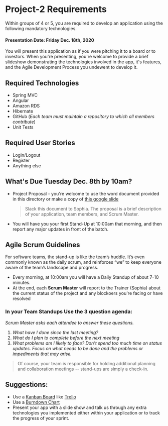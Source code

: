 # Project-2 Requirements
Within groups of 4 or 5, you are required to develop an application using the following mandatory technologies.
#### Presentation Date: Friday Dec. 18th, 2020
You will present this application as if you were pitching it to a board or to investors.
When you're presenting, you're welcome to provide a brief slideshow demonstrating the technologies involved in the app, it's features, and the Agile Development Process you undewent to develop it.

## Required Technologies
- Spring MVC
- Angular
- Amazon RDS
- Hibernate
- GitHub (*Each team must maintain a repository to which all members contribute*)
- Unit Tests

## Required User Stories
- Login/Logout
- Register
- Anything else

## What's Due Tuesday Dec. 8th by 10am?
- Project Proposal - you're welcome to use the word document provided in this directory or make a copy of [this google slide](https://docs.google.com/document/d/1F2UKzwIcsxWdGlY5bIsM6XfOyx2NAPiL0VXWOLcLTkk/edit?usp=sharing)
  > Slack this document to Sophia.  The proposal is a brief description of your application, team members, and Scrum Master.
- You will have you your first Stand-Up at 10:00am that morning, and then report any major updates in front of the batch.

## Agile Scrum Guidelines
For software teams, the stand-up is like the team’s huddle. It’s even commonly known as the daily scrum, and reinforces “we” to keep everyone aware of the team’s landscape and progress.
- Every morning, at 10:00am you will have a Daily Standup of about 7-10 minutes.
- At the end, each **Scrum Master** will report to the Trainer (Sophia) about the current status of the project and any blockoers you're facing or have resolved
### In your Team Standups Use the 3 question agenda:
*Scrum Master asks each attendee to answer these questions.*
  1. *What have I done since the last meeting?*
  2. *What do I plan to complete before the next meeting*
  3. *What problems am I likely to face?*
*Don’t spend too much time on status updates. Focus on what needs to be done and the problems or impediments that may arise.*
> Of course, your team is responsible for holding additional planning and collaboration meetings -- stand-ups are simply a check-in.

## Suggestions:
- Use a [Kanban Board](https://www.atlassian.com/agile/kanban/boards) like [Trello](https://trello.com/?&aceid=&adposition=&adgroup=105703214328&campaign=9843285532&creative=437184392320&device=c&keyword=trello&matchtype=e&network=g&placement=&ds_kids=p53016490704&ds_e=GOOGLE&ds_eid=700000001557344&ds_e1=GOOGLE&gclid=Cj0KCQiA2af-BRDzARIsAIVQUOfgZifIwr-ClvNLXs4m9zn7VFhTU4bXoVdq1iBVe7SNfiXGeVVNKlgaAsHAEALw_wcB&gclsrc=aw.ds)
- Use a [Burndown Chart](http://www.agilenutshell.com/burndown)
- Present your app with a slide show and talk us through any extra technologies you implemented either within your application or to track the progress of your sprint.


